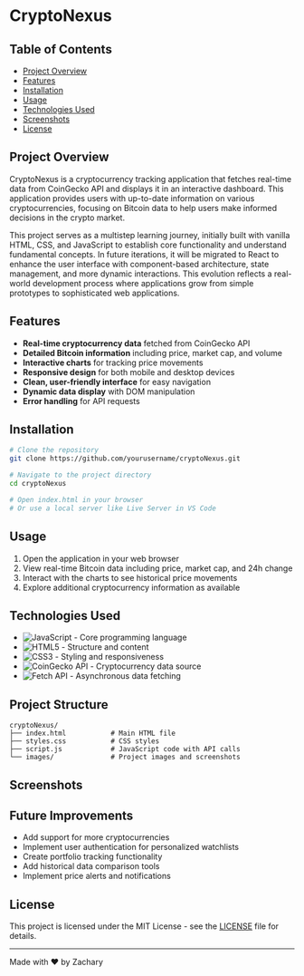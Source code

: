 # **CryptoNexus**

## **Table of Contents**

- [Project Overview](#project-overview)
- [Features](#features)
- [Installation](#installation)
- [Usage](#usage)
- [Technologies Used](#technologies-used)
- [Screenshots](#screenshots)
- [License](#license)

## **Project Overview**

CryptoNexus is a cryptocurrency tracking application that fetches real-time data from CoinGecko API and displays it in an interactive dashboard. This application provides users with up-to-date information on various cryptocurrencies, focusing on Bitcoin data to help users make informed decisions in the crypto market.

This project serves as a multistep learning journey, initially built with vanilla HTML, CSS, and JavaScript to establish core functionality and understand fundamental concepts. In future iterations, it will be migrated to React to enhance the user interface with component-based architecture, state management, and more dynamic interactions. This evolution reflects a real-world development process where applications grow from simple prototypes to sophisticated web applications.

## **Features**

- **Real-time cryptocurrency data** fetched from CoinGecko API
- **Detailed Bitcoin information** including price, market cap, and volume
- **Interactive charts** for tracking price movements
- **Responsive design** for both mobile and desktop devices
- **Clean, user-friendly interface** for easy navigation
- **Dynamic data display** with DOM manipulation
- **Error handling** for API requests

## **Installation**

```bash
# Clone the repository
git clone https://github.com/yourusername/cryptoNexus.git

# Navigate to the project directory
cd cryptoNexus

# Open index.html in your browser
# Or use a local server like Live Server in VS Code
```

## **Usage**

1. Open the application in your web browser
2. View real-time Bitcoin data including price, market cap, and 24h change
3. Interact with the charts to see historical price movements
4. Explore additional cryptocurrency information as available

## **Technologies Used**

- ![JavaScript](https://img.shields.io/badge/JavaScript-F7DF1E?style=for-the-badge&logo=javascript&logoColor=black) - Core programming language
- ![HTML5](https://img.shields.io/badge/HTML5-E34F26?style=for-the-badge&logo=html5&logoColor=white) - Structure and content
- ![CSS3](https://img.shields.io/badge/CSS3-1572B6?style=for-the-badge&logo=css3&logoColor=white) - Styling and responsiveness
- ![CoinGecko API](https://img.shields.io/badge/CoinGecko%20API-8DC63F?style=for-the-badge&logo=coingecko&logoColor=white) - Cryptocurrency data source
- ![Fetch API](https://img.shields.io/badge/Fetch%20API-00C7B7?style=for-the-badge&logo=javascript&logoColor=white) - Asynchronous data fetching

## **Project Structure**

```
cryptoNexus/
├── index.html           # Main HTML file
├── styles.css           # CSS styles
├── script.js            # JavaScript code with API calls
└── images/              # Project images and screenshots
```

## **Screenshots**

## **Future Improvements**

- Add support for more cryptocurrencies
- Implement user authentication for personalized watchlists
- Create portfolio tracking functionality
- Add historical data comparison tools
- Implement price alerts and notifications

## **License**

This project is licensed under the MIT License - see the [LICENSE](LICENSE) file for details.

---

Made with ❤️ by Zachary
